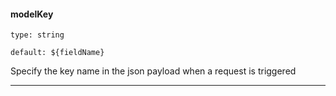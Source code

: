 #### modelKey

`type: string`

`default: ${fieldName}`

Specify the key name in the json payload when a request is triggered

----